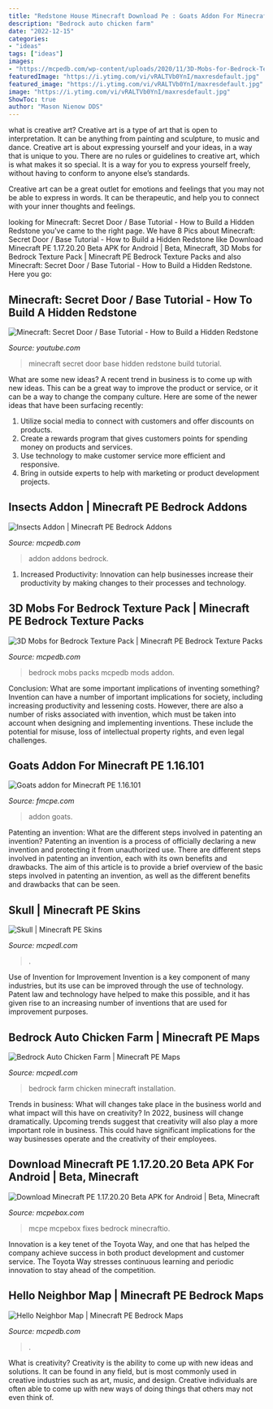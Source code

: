 ```yaml
---
title: "Redstone House Minecraft Download Pe : Goats Addon For Minecraft Pe 1.16.101"
description: "Bedrock auto chicken farm"
date: "2022-12-15"
categories:
- "ideas"
tags: ["ideas"]
images:
- "https://mcpedb.com/wp-content/uploads/2020/11/3D-Mobs-for-Bedrock-Texture-Pack-1536x860.png"
featuredImage: "https://i.ytimg.com/vi/vRALTVb0YnI/maxresdefault.jpg"
featured_image: "https://i.ytimg.com/vi/vRALTVb0YnI/maxresdefault.jpg"
image: "https://i.ytimg.com/vi/vRALTVb0YnI/maxresdefault.jpg"
ShowToc: true
author: "Mason Nienow DDS"
---
```



what is creative art?
Creative art is a type of art that is open to interpretation. It can be anything from painting and sculpture, to music and dance. Creative art is about expressing yourself and your ideas, in a way that is unique to you.
There are no rules or guidelines to creative art, which is what makes it so special. It is a way for you to express yourself freely, without having to conform to anyone else’s standards.

Creative art can be a great outlet for emotions and feelings that you may not be able to express in words. It can be therapeutic, and help you to connect with your inner thoughts and feelings.

	

		
looking for Minecraft: Secret Door / Base Tutorial - How to Build a Hidden Redstone you've came to the right page. We have 8 Pics about Minecraft: Secret Door / Base Tutorial - How to Build a Hidden Redstone like Download Minecraft PE 1.17.20.20 Beta APK for Android | Beta, Minecraft, 3D Mobs for Bedrock Texture Pack | Minecraft PE Bedrock Texture Packs and also Minecraft: Secret Door / Base Tutorial - How to Build a Hidden Redstone. Here you go:
		
    
## Minecraft: Secret Door / Base Tutorial - How To Build A Hidden Redstone

<img loading=lazy src="https://i.ytimg.com/vi/vRALTVb0YnI/maxresdefault.jpg" onerror="this.onerror=null;this.src='https://tse3.mm.bing.net/th?id=OIP.plhwvla2ZydQ5UOdub9HaAHaEK&amp;pid=15.1';" alt="Minecraft: Secret Door / Base Tutorial - How to Build a Hidden Redstone">

_Source: youtube.com_

>minecraft secret door base hidden redstone build tutorial. 

	

What are some new ideas?
A recent trend in business is to come up with new ideas. This can be a great way to improve the product or service, or it can be a way to change the company culture. Here are some of the newer ideas that have been surfacing recently: 
1. Utilize social media to connect with customers and offer discounts on products.
2. Create a rewards program that gives customers points for spending money on products and services. 
3. Use technology to make customer service more efficient and responsive. 
4. Bring in outside experts to help with marketing or product development projects.

    
## Insects Addon | Minecraft PE Bedrock Addons

<img loading=lazy src="https://mcpedb.com/wp-content/uploads/2020/01/Insects-Addon2-1024x531.jpg" onerror="this.onerror=null;this.src='https://tse1.mm.bing.net/th?id=OIP.USBjELjv7Z03ttwWsmr_QgHaD1&amp;pid=15.1';" alt="Insects Addon | Minecraft PE Bedrock Addons">

_Source: mcpedb.com_

>addon addons bedrock. 

	

1. Increased Productivity: Innovation can help businesses increase their productivity by making changes to their processes and technology.

    
## 3D Mobs For Bedrock Texture Pack | Minecraft PE Bedrock Texture Packs

<img loading=lazy src="https://mcpedb.com/wp-content/uploads/2020/11/3D-Mobs-for-Bedrock-Texture-Pack-1536x860.png" onerror="this.onerror=null;this.src='https://tse3.mm.bing.net/th?id=OIP.RzgOcWbIk50Ykj3RtCh-QgHaEJ&amp;pid=15.1';" alt="3D Mobs for Bedrock Texture Pack | Minecraft PE Bedrock Texture Packs">

_Source: mcpedb.com_

>bedrock mobs packs mcpedb mods addon. 

	

Conclusion: What are some important implications of inventing something?
Invention can have a number of important implications for society, including increasing productivity and lessening costs. However, there are also a number of risks associated with invention, which must be taken into account when designing and implementing inventions. These include the potential for misuse, loss of intellectual property rights, and even legal challenges.

    
## Goats Addon For Minecraft PE 1.16.101

<img loading=lazy src="https://fmcpe.com/uploads/posts/2020-11/1606250280_goat-addon.jpg" onerror="this.onerror=null;this.src='https://tse1.mm.bing.net/th?id=OIP.9LNcNIRIdY6Xg8hIEtwtQAHaD8&amp;pid=15.1';" alt="Goats addon for Minecraft PE 1.16.101">

_Source: fmcpe.com_

>addon goats. 

	

Patenting an invention: What are the different steps involved in patenting an invention?
Patenting an invention is a process of officially declaring a new invention and protecting it from unauthorized use. There are different steps involved in patenting an invention, each with its own benefits and drawbacks. The aim of this article is to provide a brief overview of the basic steps involved in patenting an invention, as well as the different benefits and drawbacks that can be seen.

    
## Skull | Minecraft PE Skins

<img loading=lazy src="https://mcpedl.com/wp-content/uploads/2020/08/skull_thumb-300x244.png" onerror="this.onerror=null;this.src='https://tse3.mm.bing.net/th?id=OIP.liNoKo6kNf2ZXMf6QNhfrwAAAA&amp;pid=15.1';" alt="Skull | Minecraft PE Skins">

_Source: mcpedl.com_

>. 

	

Use of Invention for Improvement
Invention is a key component of many industries, but its use can be improved through the use of technology. Patent law and technology have helped to make this possible, and it has given rise to an increasing number of inventions that are used for improvement purposes.

    
## Bedrock Auto Chicken Farm | Minecraft PE Maps

<img loading=lazy src="https://my.mcpedl.com/storage/worlds/9272/images/bedrock-auto-chicken-farm_5.png" onerror="this.onerror=null;this.src='https://tse4.mm.bing.net/th?id=OIP.h5sKGP4g-2QrIMq-cpv1AAHaF7&amp;pid=15.1';" alt="Bedrock Auto Chicken Farm | Minecraft PE Maps">

_Source: mcpedl.com_

>bedrock farm chicken minecraft installation. 

	

Trends in business: What will changes take place in the business world and what impact will this have on creativity?
In 2022, business will change dramatically. Upcoming trends suggest that creativity will also play a more important role in business. This could have significant implications for the way businesses operate and the creativity of their employees.

    
## Download Minecraft PE 1.17.20.20 Beta APK For Android | Beta, Minecraft

<img loading=lazy src="https://mcpebox.com/wp-content/uploads/2021/06/Minecraft-PE-Apk-Download-BETA-1-17-20-20.jpg" onerror="this.onerror=null;this.src='https://tse2.mm.bing.net/th?id=OIP.k_Z-wEf0lo5fVW7pf7dQEwHaEK&amp;pid=15.1';" alt="Download Minecraft PE 1.17.20.20 Beta APK for Android | Beta, Minecraft">

_Source: mcpebox.com_

>mcpe mcpebox fixes bedrock minecraftio. 

	

Innovation is a key tenet of the Toyota Way, and one that has helped the company achieve success in both product development and customer service. The Toyota Way stresses continuous learning and periodic innovation to stay ahead of the competition.

    
## Hello Neighbor Map | Minecraft PE Bedrock Maps

<img loading=lazy src="https://mcpedb.com/wp-content/uploads/2018/07/Hello-Neighbor-Map3-788x440.png" onerror="this.onerror=null;this.src='https://tse1.mm.bing.net/th?id=OIP.XzCzn_V96fLNTi2NGSLFuwHaEI&amp;pid=15.1';" alt="Hello Neighbor Map | Minecraft PE Bedrock Maps">

_Source: mcpedb.com_

>. 

	

What is creativity?
Creativity is the ability to come up with new ideas and solutions. It can be found in any field, but is most commonly used in creative industries such as art, music, and design. Creative individuals are often able to come up with new ways of doing things that others may not even think of.

